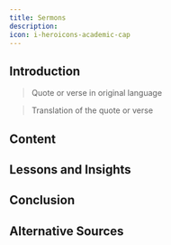 ```yaml
---
title: Sermons
description:
icon: i-heroicons-academic-cap
---
```


## Introduction

> Quote or verse in original language

> Translation of the quote or verse

<!-- Add your introduction here -->

## Content

<!-- Add your main content here -->

## Lessons and Insights

<!-- Add lessons and insights here -->

## Conclusion

<!-- Add your conclusion here -->

## Alternative Sources

<!-- Add alternative sources or references here -->

